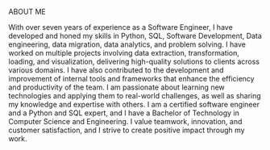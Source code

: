 ABOUT ME

With over seven years of experience as a Software Engineer, I have developed and honed my skills in Python, SQL, Software Development, Data engineering, data migration, data analytics, and problem solving. I have worked on multiple projects involving data extraction, transformation, loading, and visualization, delivering high-quality solutions to clients across various domains. I have also contributed to the development and improvement of internal tools and frameworks that enhance the efficiency and productivity of the team. 
I am passionate about learning new technologies and applying them to real-world challenges, as well as sharing my knowledge and expertise with others. I am a certified software engineer and a Python and SQL expert, and I have a Bachelor of Technology in Computer Science and Engineering. I value teamwork, innovation, and customer satisfaction, and I strive to create positive impact through my work.
